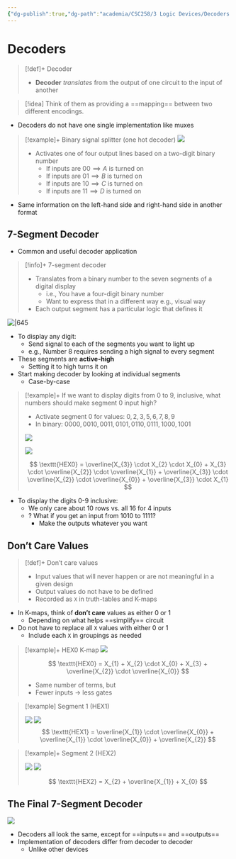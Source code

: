 ```yaml
---
{"dg-publish":true,"dg-path":"academia/CSC258/3 Logic Devices/Decoders.md","permalink":"/academia/csc-258/3-logic-devices/decoders/","tags":["cs","lecture","note","university"],"created":"2025-01-20T16:39:38.590-05:00","updated":"2025-01-24T23:53:54.573-05:00"}
---
```



# Decoders

> [!def]+ Decoder
> - **Decoder** *translates* from the output of one circuit to the input of another

> [!idea] Think of them as providing a ==mapping== between two different encodings.

- Decoders do not have one single implementation like muxes

> [!example]+ Binary signal splitter (one hot decoder)
> ![](https://i.imgur.com/OkFBcro.png)
> - Activates one of four output lines based on a two-digit binary number
>     - If inputs are $00 \implies A$ is turned on
>     - If inputs are $01 \implies B$ is turned on
>     - If inputs are $10 \implies C$ is turned on
>     - If inputs are $11 \implies D$ is turned on

- Same information on the left-hand side and right-hand side in another format

## 7-Segment Decoder

- Common and useful decoder application

> [!info]+ 7-segment decoder
> - Translates from a binary number to the seven segments of a digital display
>     - i.e., You have a four-digit binary number
>     - Want to express that in a different way e.g., visual way
> - Each output segment has a particular logic that defines it

![|645](https://i.imgur.com/WOEn73H.png)

- To display any digit:
    - Send signal to each of the segments you want to light up
    - e.g., Number 8 requires sending a high signal to every segment
- These segments are **active-high**
    - Setting it to high turns it on
- Start making decoder by looking at individual segments
    - Case-by-case

> [!example]+ If we want to display digits from 0 to 9, inclusive, what numbers should make segment 0 input high?
> - Activate segment 0 for values: $0, 2, 3, 5, 6, 7, 8, 9$
> - In binary: $0000, 0010, 0011, 0101, 0110, 0111, 1000, 1001$
>
> ![](https://i.imgur.com/NDA4MGg.png)
>
> ![](https://i.imgur.com/qp9rudz.png)
>
> $$
> \texttt{HEX0} = \overline{X_{3}} \cdot X_{2} \cdot X_{0} + X_{3} \cdot \overline{X_{2}} \cdot \overline{X_{1}} + \overline{X_{3}} \cdot \overline{X_{2}} \cdot \overline{X_{0}} + \overline{X_{3}} \cdot X_{1}
> $$

- To display the digits 0-9 inclusive:
    - We only care about 10 rows vs. all 16 for 4 inputs
    - ? What if you get an input from $1010$ to $1111$?
        - Make the outputs whatever you want

## Don’t Care Values

> [!def]+ Don’t care values
> - Input values that will never happen or are not meaningful in a given design
> - Output values do not have to be defined
> - Recorded as `X` in truth-tables and K-maps

- In K-maps, think of **don’t care** values as either 0 or 1
    - Depending on what helps ==simplify== circuit
- Do not have to replace all `X` values with either 0 or 1
    - Include each `X` in groupings as needed

> [!example]+ HEX0 K-map
> ![](https://i.imgur.com/12csyHq.png)
>
> $$
> \texttt{HEX0} = X_{1} + X_{2} \cdot X_{0} + X_{3} + \overline{X_{2}} \cdot \overline{X_{0}}
> $$
>
> - Same number of terms, but
> - Fewer inputs → less gates

> [!example] Segment 1 (HEX1)
>
> ![](https://i.imgur.com/bA41Qcq.png) ![](https://i.imgur.com/0ok95EJ.png)
>$$
> \texttt{HEX1} = \overline{X_{1}} \cdot \overline{X_{0}} + \overline{X_{1}} \cdot \overline{X_{0}} + \overline{X_{2}}
> $$

> [!example]+ Segment 2 (HEX2)
>
> ![](https://i.imgur.com/7CCP5G8.png) ![](https://i.imgur.com/Rjwjd2Q.png)
>
> $$
> \texttt{HEX2} = X_{2} + \overline{X_{1}} + X_{0}
> $$

## The Final 7-Segment Decoder

![](https://i.imgur.com/Yw7QuOs.png)

- Decoders all look the same, except for ==inputs== and ==outputs==
- Implementation of decoders differ from decoder to decoder
    - Unlike other devices
